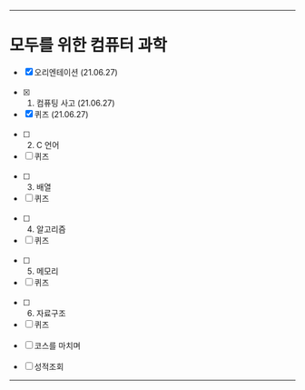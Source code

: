 ___
# 모두를 위한 컴퓨터 과학
- [x] 오리엔테이션 (21.06.27)
<br><br>
- [x] 1. 컴퓨팅 사고 (21.06.27)
- [x] 퀴즈 (21.06.27)
<br><br>
- [ ] 2. C 언어
- [ ] 퀴즈
<br><br>
- [ ] 3. 배열
- [ ] 퀴즈
<br><br>
- [ ] 4. 알고리즘
- [ ] 퀴즈
<br><br>
- [ ] 5. 메모리
- [ ] 퀴즈
<br><br>
- [ ] 6. 자료구조
- [ ] 퀴즈
<br><br>
- [ ] 코스를 마치며
<br><br>
- [ ] 성적조회
___
